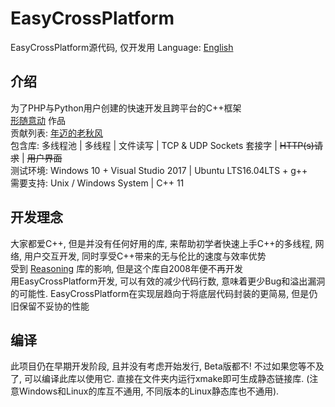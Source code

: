 # EasyCrossPlatform
EasyCrossPlatform源代码, 仅开发用
Language: <a href="README.md">English</a>
## 介绍
为了PHP与Python用户创建的快速开发且跨平台的C++框架<br />
<a href="http://www.xsyds.cn/" target="_blank">形随意动</a> 作品<br />
贡献列表: <a href="https://github.com/ToiletCommander">年迈的老秋风</a><br />
包含库: 多线程池 | 多线程 | 文件读写 | TCP & UDP Sockets 套接字 | <strike>HTTP(s)请求</strike> | <strike>用户界面</strike><br />
测试环境: Windows 10 + Visual Studio 2017 | Ubuntu LTS16.04LTS + g++<br />
需要支持: Unix / Windows System | C++ 11
## 开发理念
大家都爱C++, 但是并没有任何好用的库, 来帮助初学者快速上手C++的多线程, 网络, 用户交互开发, 同时享受C++带来的无与伦比的速度与效率优势<br />
受到 <a href="http://reasoning.biz" target="_blank">Reasoning</a> 库的影响, 但是这个库自2008年便不再开发<br />
用EasyCrossPlatform开发, 可以有效的减少代码行数, 意味着更少Bug和溢出漏洞的可能性. EasyCrossPlatform在实现层趋向于将底层代码封装的更简易, 但是仍旧保留不妥协的性能<br />
## 编译
此项目仍在早期开发阶段, 且并没有考虑开始发行, Beta版都不! 不过如果您等不及了, 可以编译此库以使用它.
直接在文件夹内运行xmake即可生成静态链接库. (注意Windows和Linux的库互不通用, 不同版本的Linux静态库也不通用).
